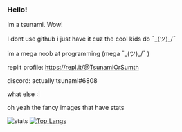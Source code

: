 ### Hello!

Im a tsunami.
Wow!

I dont use github i just have it cuz the cool kids do ¯\_(ツ)_/¯

im a mega noob at programming (mega ¯\_(ツ)_/¯ )

replit profile:
https://repl.it/@TsunamiOrSumth

discord: actually tsunami#6808

what else :|

oh yeah the fancy images that have stats

![stats](https://github-readme-stats.vercel.app/api?username=tsunami-or-something&show_icons=true&theme=synthwave) 
[![Top Langs](https://github-readme-stats.vercel.app/api/top-langs/?username=tsunami-or-something&layout=compact)](https://github.com/anuraghazra/github-readme-stats)




